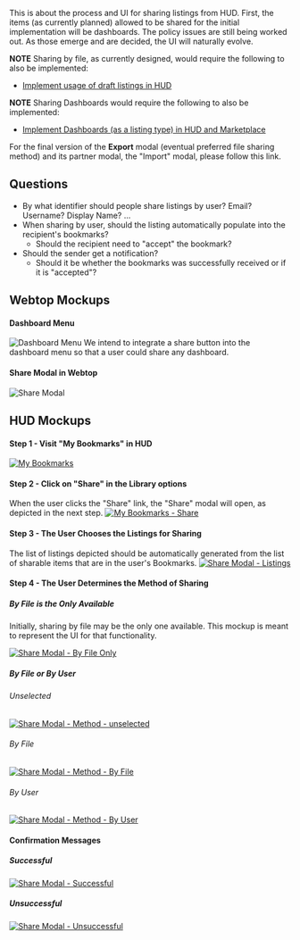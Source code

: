 This is about the process and UI for sharing listings from HUD. First, the items (as currently planned) allowed to be shared for the initial implementation will be dashboards. The policy issues are still being worked out. As those emerge and are decided, the UI will naturally evolve.

**NOTE**  Sharing by file, as currently designed, would require the following to also be implemented:
* [Implement usage of draft listings in HUD](https://github.com/ozone-development/ozp-documentation/wiki/Draft-Listings)

**NOTE** Sharing Dashboards would require the following to also be implemented:
* [Implement Dashboards (as a listing type) in HUD and Marketplace](https://github.com/ozone-development/ozp-documentation/wiki/Adding-Dashboards-Listing-Type)

For the final version of the **Export** modal (eventual preferred file sharing method) and its partner modal, the "Import" modal, please follow this link.

## Questions
* By what identifier should people share listings by user? Email? Username? Display Name? ...
* When sharing by user, should the listing automatically populate into the recipient's bookmarks?
    * Should the recipient need to "accept" the bookmark?
* Should the sender get a notification?
    * Should it be whether the bookmarks was successfully received or if it is "accepted"?

## Webtop Mockups

#### Dashboard Menu
![Dashboard Menu](https://raw.githubusercontent.com/ozone-development/ozp-documentation/master/mockups/webtop/Webtop-ShareDashboard.png)
We intend to integrate a share button into the dashboard menu so that a user could share any dashboard.

#### Share Modal in Webtop
![Share Modal](https://raw.githubusercontent.com/ozone-development/ozp-documentation/master/mockups/webtop/Webtop-ShareDashboardModal.png)


## HUD Mockups

#### Step 1 - Visit "My Bookmarks" in HUD
[![My Bookmarks](https://raw.githubusercontent.com/ozone-development/ozp-documentation/master/mockups/hud/HUD_ShareListing_00Bookmarks.png)](https://raw.githubusercontent.com/ozone-development/ozp-documentation/master/mockups/hud/HUD_ShareListing_00Bookmarks.png)

#### Step 2 - Click on "Share" in the Library options
When the user clicks the "Share" link, the "Share" modal will open, as depicted in the next step.
[![My Bookmarks - Share](https://raw.githubusercontent.com/ozone-development/ozp-documentation/master/mockups/hud/HUD_ShareListing_01Bookmarkshover.png)](https://raw.githubusercontent.com/ozone-development/ozp-documentation/master/mockups/hud/HUD_ShareListing_01Bookmarkshover.png)

#### Step 3 - The User Chooses the Listings for Sharing
The list of listings depicted should be automatically generated from the list of sharable items that are in the user's Bookmarks.
[![Share Modal - Listings](https://raw.githubusercontent.com/ozone-development/ozp-documentation/master/mockups/hud/HUD_ShareListing_03Modal_MethodUnselected.png)](https://raw.githubusercontent.com/ozone-development/ozp-documentation/master/mockups/hud/HUD_ShareListing_03Modal_MethodUnselected.png)

#### Step 4 - The User Determines the Method of Sharing

##### By File is the Only Available
Initially, sharing by file may be the only one available. This mockup is meant to represent the UI for that functionality.


[![Share Modal - By File Only](https://github.com/ozone-development/ozp-documentation/blob/master/mockups/hud/HUD_ShareListing_06Modal_OnlyMethod.png)](https://github.com/ozone-development/ozp-documentation/blob/master/mockups/hud/HUD_ShareListing_06Modal_OnlyMethod.png)

##### By File or By User

###### Unselected
[![Share Modal - Method - unselected](https://github.com/ozone-development/ozp-documentation/blob/master/mockups/hud/HUD_ShareListing_03Modal_MethodUnselected.png)](https://github.com/ozone-development/ozp-documentation/blob/master/mockups/hud/HUD_ShareListing_03Modal_MethodUnselected.png)

###### By File
[![Share Modal - Method - By File](https://raw.githubusercontent.com/ozone-development/ozp-documentation/master/mockups/hud/HUD_ShareListing_04Modal_MethodFile.png)](https://raw.githubusercontent.com/ozone-development/ozp-documentation/master/mockups/hud/HUD_ShareListing_04Modal_MethodFile.png)

###### By User
[![Share Modal - Method - By User](https://raw.githubusercontent.com/ozone-development/ozp-documentation/master/mockups/hud/HUD_ShareListing_05Modal_MethodUser.png)](https://raw.githubusercontent.com/ozone-development/ozp-documentation/master/mockups/hud/HUD_ShareListing_05Modal_MethodUser.png)

#### Confirmation Messages

##### Successful
[![Share Modal - Successful](https://raw.githubusercontent.com/ozone-development/ozp-documentation/master/mockups/hud/HUD_ShareListing_07Modal_ConfirmationSuccessful.png)](https://raw.githubusercontent.com/ozone-development/ozp-documentation/master/mockups/hud/HUD_ShareListing_07Modal_ConfirmationSuccessful.png)

##### Unsuccessful
[![Share Modal - Unsuccessful](https://raw.githubusercontent.com/ozone-development/ozp-documentation/master/mockups/hud/HUD_ShareListing_08Modal_ConfirmationFailed.png)](https://raw.githubusercontent.com/ozone-development/ozp-documentation/master/mockups/hud/HUD_ShareListing_08Modal_ConfirmationFailed.png)
